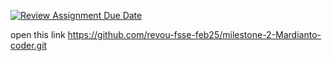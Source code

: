 [![Review Assignment Due Date](https://classroom.github.com/assets/deadline-readme-button-22041afd0340ce965d47ae6ef1cefeee28c7c493a6346c4f15d667ab976d596c.svg)](https://classroom.github.com/a/LbNoZaTt)

open this link <https://github.com/revou-fsse-feb25/milestone-2-Mardianto-coder.git>
